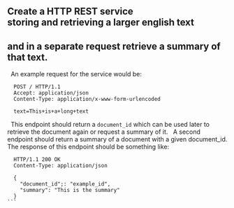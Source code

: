 ## Create a HTTP REST service storing and retrieving a larger english text 
## and in a separate request retrieve a summary of that text.
 
An example request for the service would be:

```
  POST / HTTP/1.1
  Accept: application/json
  Content-Type: application/x-www-form-urlencoded
 
  text=This+is+a+long+text
```
 
This endpoint should return a `document_id` which can be used later to retrieve
the document again or request a summary of it.
 
A second endpoint should return a summary of a document with a given document_id.
The response of this endpoint should be something like:

```
  HTTP/1.1 200 OK
  Content-Type: application/json
   
  {
    "document_id";: "example_id",
    "summary": "This is the summary"
  }
``` 

 